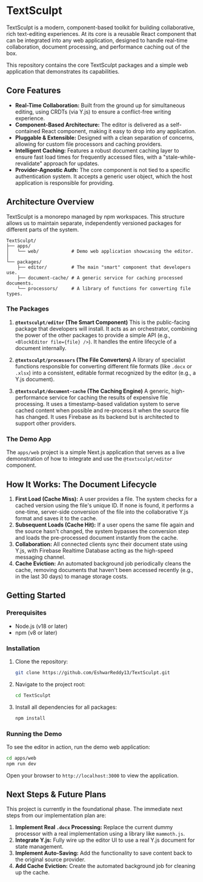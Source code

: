 # TextSculpt

TextSculpt is a modern, component-based toolkit for building collaborative, rich text-editing experiences. At its core is a reusable React component that can be integrated into any web application, designed to handle real-time collaboration, document processing, and performance caching out of the box.

This repository contains the core TextSculpt packages and a simple web application that demonstrates its capabilities.

## Core Features

- **Real-Time Collaboration:** Built from the ground up for simultaneous editing, using CRDTs (via Y.js) to ensure a conflict-free writing experience.
- **Component-Based Architecture:** The editor is delivered as a self-contained React component, making it easy to drop into any application.
- **Pluggable & Extensible:** Designed with a clean separation of concerns, allowing for custom file processors and caching providers.
- **Intelligent Caching:** Features a robust document caching layer to ensure fast load times for frequently accessed files, with a "stale-while-revalidate" approach for updates.
- **Provider-Agnostic Auth:** The core component is not tied to a specific authentication system. It accepts a generic user object, which the host application is responsible for providing.

## Architecture Overview

TextSculpt is a monorepo managed by npm workspaces. This structure allows us to maintain separate, independently versioned packages for different parts of the system.

```
TextSculpt/
├── apps/
│   └── web/            # Demo web application showcasing the editor.
│
└── packages/
    ├── editor/         # The main "smart" component that developers use.
    ├── document-cache/ # A generic service for caching processed documents.
    └── processors/     # A library of functions for converting file types.
```

### The Packages

1.  **`@textsculpt/editor` (The Smart Component)**
    This is the public-facing package that developers will install. It acts as an orchestrator, combining the power of the other packages to provide a simple API (e.g., `<BlockEditor file={file} />`). It handles the entire lifecycle of a document internally.

2.  **`@textsculpt/processors` (The File Converters)**
    A library of specialist functions responsible for converting different file formats (like `.docx` or `.xlsx`) into a consistent, editable format recognized by the editor (e.g., a Y.js document).

3.  **`@textsculpt/document-cache` (The Caching Engine)**
    A generic, high-performance service for caching the results of expensive file processing. It uses a timestamp-based validation system to serve cached content when possible and re-process it when the source file has changed. It uses Firebase as its backend but is architected to support other providers.

### The Demo App

The `apps/web` project is a simple Next.js application that serves as a live demonstration of how to integrate and use the `@textsculpt/editor` component.

## How It Works: The Document Lifecycle

1.  **First Load (Cache Miss):** A user provides a file. The system checks for a cached version using the file's unique ID. If none is found, it performs a one-time, server-side conversion of the file into the collaborative Y.js format and saves it to the cache.
2.  **Subsequent Loads (Cache Hit):** If a user opens the same file again and the source hasn't changed, the system bypasses the conversion step and loads the pre-processed document instantly from the cache.
3.  **Collaboration:** All connected clients sync their document state using Y.js, with Firebase Realtime Database acting as the high-speed messaging channel.
4.  **Cache Eviction:** An automated background job periodically cleans the cache, removing documents that haven't been accessed recently (e.g., in the last 30 days) to manage storage costs.

## Getting Started

### Prerequisites
- Node.js (v18 or later)
- npm (v8 or later)

### Installation

1.  Clone the repository:
    ```sh
    git clone https://github.com/EshwarReddy13/TextSculpt.git
    ```
2.  Navigate to the project root:
    ```sh
    cd TextSculpt
    ```
3.  Install all dependencies for all packages:
    ```sh
    npm install
    ```

### Running the Demo

To see the editor in action, run the demo web application:

```sh
cd apps/web
npm run dev
```

Open your browser to `http://localhost:3000` to view the application.

## Next Steps & Future Plans

This project is currently in the foundational phase. The immediate next steps from our implementation plan are:
1.  **Implement Real `.docx` Processing:** Replace the current dummy processor with a real implementation using a library like `mammoth.js`.
2.  **Integrate Y.js:** Fully wire up the editor UI to use a real Y.js document for state management.
3.  **Implement Auto-Saving:** Add the functionality to save content back to the original source provider.
4.  **Add Cache Eviction:** Create the automated background job for cleaning up the cache.